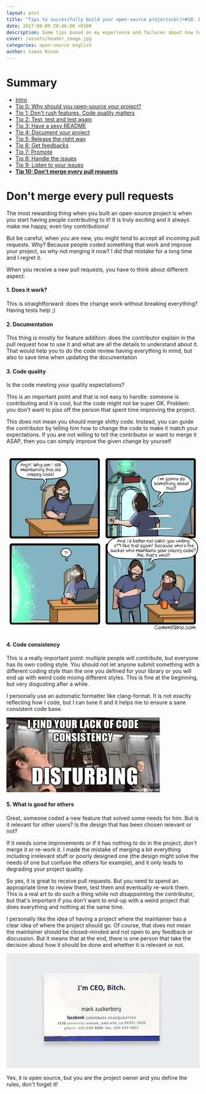 ```yaml
---
layout: post
title: "Tips to successfully build your open-source projects<br/>#10. Don't merge every pull requests"
date: 2017-09-09 20:46:00 +0100
description: Some tips based on my experience and failures about how to successfully build an open-source project
cover: /assets/header_image.jpg
categories: open-source english
author: Simon Ninon
---
```


# Summary
* [Intro](/2017/09/09/tips-to-build-your-open-source-projects-intro.html)
* [Tip 0: Why should you open-source your project?](/2017/09/09/tips-to-build-your-open-source-projects-tip00-why.html)
* [Tip 1: Don't rush features, Code quality matters](/2017/09/09/tips-to-build-your-open-source-projects-tip01-quality.html)
* [Tip 2: Test, test and test again](/2017/09/09/tips-to-build-your-open-source-projects-tip02-test.html)
* [Tip 3: Have a sexy README](/2017/09/09/tips-to-build-your-open-source-projects-tip03-sexy-readme.html)
* [Tip 4: Document your project](/2017/09/09/tips-to-build-your-open-source-projects-tip04-document.html)
* [Tip 5: Release the right way](/2017/09/09/tips-to-build-your-open-source-projects-tip05-release.html)
* [Tip 6: Get feedbacks](/2017/09/09/tips-to-build-your-open-source-projects-tip06-feedbacks.html)
* [Tip 7: Promote](/2017/09/09/tips-to-build-your-open-source-projects-tip07-promote.html)
* [Tip 8: Handle the issues](/2017/09/09/tips-to-build-your-open-source-projects-tip08-handle-issues.html)
* [Tip 9: Listen to your issues](/2017/09/09/tips-to-build-your-open-source-projects-tip09-listen-issues.html)
* **[Tip 10: Don't merge every pull requests](/2017/09/09/tips-to-build-your-open-source-projects-tip10-pull-requests.html)**


# Don't merge every pull requests
The most rewarding thing when you built an open-source project is when you start having people contributing to it! It is truly exciting and it always make me happy, even tiny contributions!

But be careful, when you are new, you might tend to accept all incoming pull requests. Why? Because people coded something that work and improve your project, so why not merging it now?
I did that mistake for a long time and I regret it.

When you receive a new pull requests, you have to think about different aspect:

#### 1. Does it work?
This is straightforward: does the change work without breaking everything? Having tests help ;)

#### 2. Documentation
This thing is mostly for feature addition: does the contributor explain in the pull request how to use it and what are all the details to understand about it.
That would help you to do the code review having everything in mind, but also to save time when updating the documentation

#### 3. Code quality
Is the code meeting your quality expectations?

This is an important point and that is not easy to handle: someone is contributing and it is cool, but the code might not be super OK. Problem: you don't want to piss off the person that spent time improving the project.

This does not mean you should merge shitty code.
Instead, you can guide the contributor by telling him how to change the code to make it match your expectations.
If you are not willing to tell the contributor or want to merge it ASAP, then you can simply improve the given change by yourself

<img src="/assets/tips_to_build_your_open_source_projects/commitstrip_maintainability.jpg" title="commitstrip maintainability"/>

#### 4. Code consistency
This is a really important point: multiple people will contribute, but everyone has its own coding style.
You should not let anyone submit something with a different coding style than the one you defined for your library or you will end up with weird code mixing different styles.
This is fine at the beginning, but very disgusting after a while.

I personally use an automatic formatter like clang-format. It is not exactly reflecting how I code, but I can tune it and it helps me to ensure a sane consistent code base.

<img src="/assets/tips_to_build_your_open_source_projects/inconsistency.jpg" title="code inconsistency"/>

#### 5. What is good for others
Great, someone coded a new feature that solved some needs for him.
But is it relevant for other users?
Is the design that has been chosen relevant or not?

If it needs some improvements or if it has nothing to do in the project, don't merge it or re-work it.
I made the mistake of merging a bit everything including irrelevant stuff or poorly designed one (the design might solve the needs of one but confuse the others for example), and it only leads to degrading your project quality.

So yes, it is great to receive pull requests.
But you need to spend an appropriate time to review them, test them and eventually re-work them.
This is a real art to do such a thing while not disappointing the contributor, but that's important if you don't want to end-up with a weird project that does everything and nothing at the same time.

I personally like the idea of having a project where the maintainer has a clear idea of where the project should go.
Of course, that does not mean the maintainer should be closed-minded and not open to any feedback or discussion.
But it means that at the end, there is one person that take the decision about how it should be done and whether it is relevant or not.

<img src="/assets/tips_to_build_your_open_source_projects/zuck.jpg" title="I'm CEO bitch"/>

Yes, it is open source, but you are the project owner and you define the rules, don't forget it!
